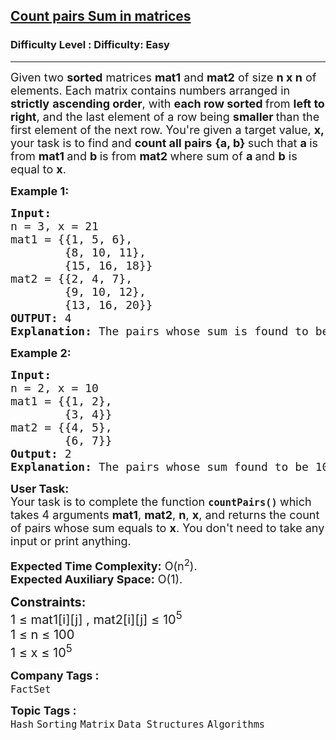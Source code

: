 <h2><a href="https://www.geeksforgeeks.org/problems/count-pairs-sum-in-matrices4332/1">Count pairs Sum in matrices</a></h2><h3>Difficulty Level : Difficulty: Easy</h3><hr><div class="problems_problem_content__Xm_eO"><p><span style="font-size: 18px;">Given two <strong>sorted</strong> matrices <strong>mat1</strong> and <strong>mat2</strong> of size <strong>n</strong><strong>&nbsp;x n</strong> of elements. Each matrix contains numbers arranged in <strong>strictly</strong> <strong>ascending order</strong>, with <strong>each row sorted </strong>from <strong>left to right</strong>, and the last element of a row being <strong>smaller </strong>than the first element of the next row. You're given a target value, <strong>x,</strong> your task is to find and <strong>count all pairs</strong> <strong>{a, b} </strong>such that <strong>a </strong>is from <strong>mat1 </strong>and <strong>b </strong>is from <strong>mat2 </strong>where sum of <strong>a </strong>and <strong>b</strong> is equal to <strong>x</strong>.<br></span></p>
<p><span style="font-size: 18px;"><strong>Example 1:</strong></span></p>
<pre><span style="font-size: 18px;"><strong>Input:</strong> 
n = 3, x = 21
mat1 = {{1, 5, 6},
        {8, 10, 11},
        {15, 16, 18}}
mat2 = {{2, 4, 7},
        {9, 10, 12},
        {13, 16, 20}}
<strong>OUTPUT: </strong>4
<strong>Explanation: </strong>The pairs whose sum is found to be 21 are (1, 20), (5, 16), (8, 13), (11, 10).</span></pre>
<p><span style="font-size: 18px;"><strong>Example 2:</strong></span></p>
<pre><span style="font-size: 18px;"><strong>Input:
</strong>n = 2, x = 10
mat1 = {{1, 2},
        {3, 4}}
mat2 = {{4, 5},
        {6, 7}}
<strong>Output: </strong>2
<strong>Explanation: </strong>The pairs whose sum found to be 10 are (4, 6), (3, 7).</span></pre>
<p><span style="font-size: 18px;"><strong>User Task:</strong><br>Your task is to complete the function&nbsp;<strong><code>countPairs()</code></strong><strong> </strong>which takes 4 arguments&nbsp;<strong>mat1</strong>, <strong>mat2</strong>, <strong>n</strong>, <strong>x</strong>, and returns the count of pairs whose sum equals to <strong>x</strong>. You don't need to take any input or print anything.</span></p>
<p><span style="font-size: 18px;"><strong>Expected Time Complexity:</strong> O(n<sup>2</sup>).<br><strong>Expected Auxiliary Space:</strong> O(1).</span></p>
<p><span style="font-size: 20px;"><strong>Constraints:</strong><br>1 ≤ mat1[i][j] , mat2[i][j] ≤ 10<sup>5<br></sup></span><span style="font-size: 20px;">1 ≤ n ≤ 100<br>1 ≤ x ≤ 10<sup>5</sup></span></p></div><p><span style=font-size:18px><strong>Company Tags : </strong><br><code>FactSet</code>&nbsp;<br><p><span style=font-size:18px><strong>Topic Tags : </strong><br><code>Hash</code>&nbsp;<code>Sorting</code>&nbsp;<code>Matrix</code>&nbsp;<code>Data Structures</code>&nbsp;<code>Algorithms</code>&nbsp;